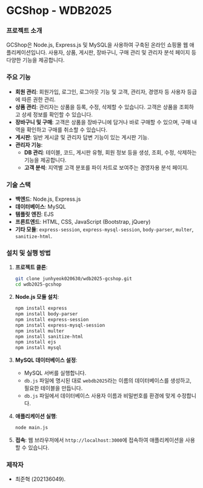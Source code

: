 # GCShop - WDB2025

### 프로젝트 소개

GCShop은 Node.js, Express.js 및 MySQL을 사용하여 구축된 온라인 쇼핑몰 웹 애플리케이션입니다. 사용자, 상품, 게시판, 장바구니, 구매 관리 및 관리자 분석 페이지 등 다양한 기능을 제공합니다.

### 주요 기능

- **회원 관리**: 회원가입, 로그인, 로그아웃 기능 및 고객, 관리자, 경영자 등 사용자 등급에 따른 권한 관리.
- **상품 관리**: 관리자는 상품을 등록, 수정, 삭제할 수 있습니다. 고객은 상품을 조회하고 상세 정보를 확인할 수 있습니다.
- **장바구니 및 구매**: 고객은 상품을 장바구니에 담거나 바로 구매할 수 있으며, 구매 내역을 확인하고 구매를 취소할 수 있습니다.
- **게시판**: 일반 게시글 및 관리자 답변 기능이 있는 게시판 기능.
- **관리자 기능**:
  - **DB 관리**: 테이블, 코드, 게시판 유형, 회원 정보 등을 생성, 조회, 수정, 삭제하는 기능을 제공합니다.
  - **고객 분석**: 지역별 고객 분포를 파이 차트로 보여주는 경영자용 분석 페이지.

### 기술 스택

- **백엔드**: Node.js, Express.js
- **데이터베이스**: MySQL
- **템플릿 엔진**: EJS
- **프론트엔드**: HTML, CSS, JavaScript (Bootstrap, jQuery)
- **기타 모듈**: `express-session`, `express-mysql-session`, `body-parser`, `multer`, `sanitize-html`.

### 설치 및 실행 방법

1.  **프로젝트 클론**:

    ```bash
    git clone junhyeok020630/wdb2025-gcshop.git
    cd wdb2025-gcshop
    ```

2.  **Node.js 모듈 설치**:

    ```bash
    npm install express
    npm install body-parser
    npm install express-session
    npm install express-mysql-session
    npm install multer
    npm install sanitize-html
    npm install ejs
    npm install mysql
    ```

3.  **MySQL 데이터베이스 설정**:

    - MySQL 서버를 실행합니다.
    - `db.js` 파일에 명시된 대로 `webdb2025`라는 이름의 데이터베이스를 생성하고, 필요한 테이블을 만듭니다.
    - `db.js` 파일에서 데이터베이스 사용자 이름과 비밀번호를 환경에 맞게 수정합니다.

4.  **애플리케이션 실행**:

    ```bash
    node main.js
    ```

5.  **접속**:
    웹 브라우저에서 `http://localhost:3000`에 접속하여 애플리케이션을 사용할 수 있습니다.

### 제작자

- 최준혁 (202136049).
